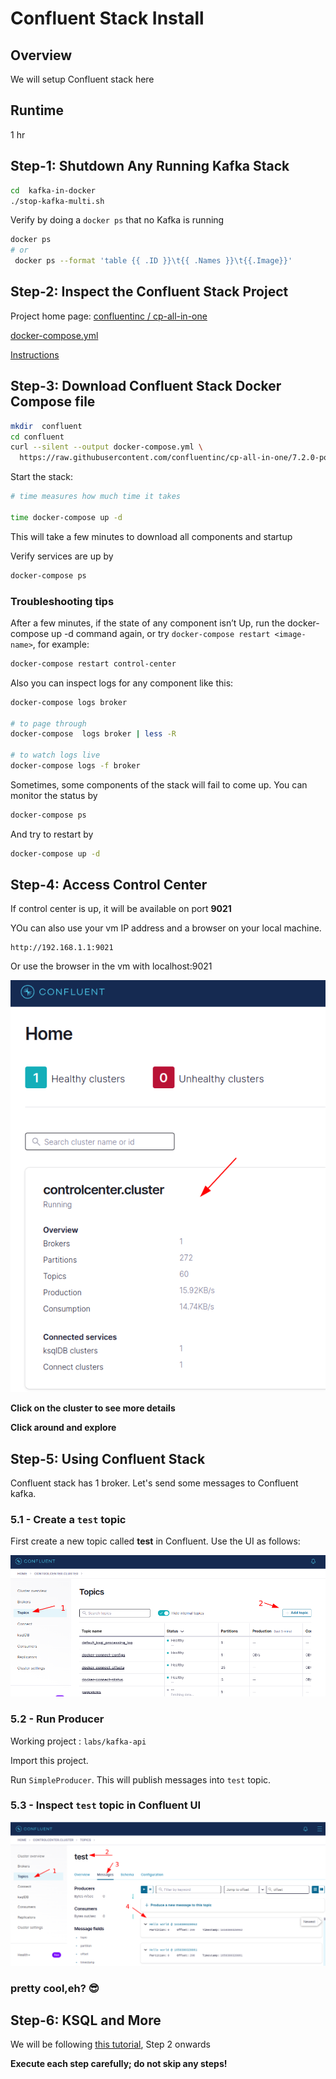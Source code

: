 <link rel='stylesheet' href='assets/css/main.css'/>

# Confluent Stack Install

## Overview

We will setup Confluent stack here

## Runtime

1 hr

## Step-1: Shutdown Any Running Kafka Stack

```bash
cd  kafka-in-docker
./stop-kafka-multi.sh
```

Verify by doing a `docker ps` that no Kafka is running

```bash
docker ps
# or
 docker ps --format 'table {{ .ID }}\t{{ .Names }}\t{{.Image}}'
```

## Step-2: Inspect the Confluent Stack Project

Project home page: [confluentinc / cp-all-in-one](https://github.com/confluentinc/cp-all-in-one)

[docker-compose.yml](https://github.com/confluentinc/cp-all-in-one/blob/7.2.0-post/cp-all-in-one/docker-compose.yml)

[Instructions](https://docs.confluent.io/platform/current/quickstart/ce-docker-quickstart.html#quickstart)

## Step-3: Download Confluent Stack Docker Compose file

```bash
mkdir  confluent
cd confluent
curl --silent --output docker-compose.yml \
  https://raw.githubusercontent.com/confluentinc/cp-all-in-one/7.2.0-post/cp-all-in-one/docker-compose.yml
```

Start the stack:

```bash
# time measures how much time it takes

time docker-compose up -d
```

This will take a few minutes to download all components and startup

Verify services are up by

```bash
docker-compose ps
```

### Troubleshooting tips

After a few minutes, if the state of any component isn’t Up, run the docker-compose up -d command again, or try `docker-compose restart <image-name>`, for example:

```bash
docker-compose restart control-center
```

Also you can inspect logs for any component like this:

```bash
docker-compose logs broker

# to page through
docker-compose  logs broker | less -R

# to watch logs live
docker-compose logs -f broker
```


Sometimes, some components of the stack will fail to come up.  You can monitor the status by 

```bash
docker-compose ps
```

And try to restart by

```bash
docker-compose up -d
```

## Step-4: Access Control Center

If control center is up, it will be available on port **9021**

YOu can also use your vm IP address and a browser on your local machine.

```basg
http://192.168.1.1:9021
```
Or use the browser in the vm with localhost:9021

![](images/confluent-1.png)

**Click on the cluster to see more details**

**Click around and explore**

## Step-5: Using Confluent Stack

Confluent stack has 1 broker.  Let's send some messages to Confluent kafka.

### 5.1 - Create a `test` topic

First create a new topic called **test** in Confluent.  Use the UI as follows:

![](images/confluent-create-topic-1.png)

### 5.2 - Run Producer

Working project : `labs/kafka-api`

Import this project.

Run `SimpleProducer`.  This will publish messages into `test` topic.

### 5.3 - Inspect `test` topic in Confluent UI

![](images/confluent-topic-inspection.png)

### pretty cool,eh? 😎

## Step-6: KSQL and More

We will be following [this tutorial](               ), Step 2 onwards

**Execute each step carefully;  do not skip any steps!**